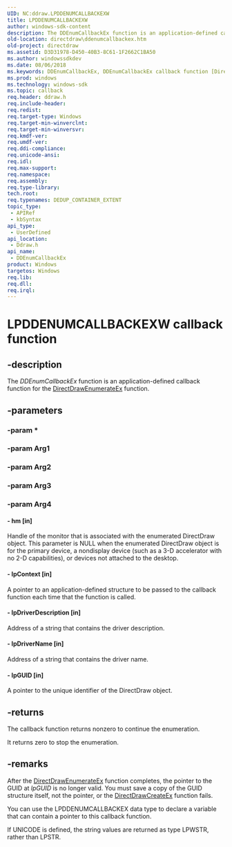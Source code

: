```yaml
---
UID: NC:ddraw.LPDDENUMCALLBACKEXW
title: LPDDENUMCALLBACKEXW
author: windows-sdk-content
description: The DDEnumCallbackEx function is an application-defined callback function for the DirectDrawEnumerateEx function.
old-location: directdraw\ddenumcallbackex.htm
old-project: directdraw
ms.assetid: D3D31978-D450-40B3-8C61-1F2662C1BA50
ms.author: windowssdkdev
ms.date: 08/06/2018
ms.keywords: DDEnumCallbackEx, DDEnumCallbackEx callback function [DirectDraw], LPDDENUMCALLBACKEX, LPDDENUMCALLBACKEX callback, LPDDENUMCALLBACKEXA, LPDDENUMCALLBACKEXW, ddraw/DDEnumCallbackEx, directdraw.ddenumcallbackex
ms.prod: windows
ms.technology: windows-sdk
ms.topic: callback
req.header: ddraw.h
req.include-header: 
req.redist: 
req.target-type: Windows
req.target-min-winverclnt: 
req.target-min-winversvr: 
req.kmdf-ver: 
req.umdf-ver: 
req.ddi-compliance: 
req.unicode-ansi: 
req.idl: 
req.max-support: 
req.namespace: 
req.assembly: 
req.type-library: 
tech.root: 
req.typenames: DEDUP_CONTAINER_EXTENT
topic_type:
 - APIRef
 - kbSyntax
api_type:
 - UserDefined
api_location:
 - Ddraw.h
api_name:
 - DDEnumCallbackEx
product: Windows
targetos: Windows
req.lib: 
req.dll: 
req.irql: 
---
```


# LPDDENUMCALLBACKEXW callback function


## -description


The <i>DDEnumCallbackEx</i> function is an application-defined callback function for the <a href="https://msdn.microsoft.com/38edfaaf-2c19-4836-b662-343312220032">DirectDrawEnumerateEx</a> function.




## -parameters




### -param *


### -param Arg1


### -param Arg2


### -param Arg3


### -param Arg4








#### - hm [in]

Handle of the monitor that is associated with the enumerated DirectDraw object. This parameter is NULL when the enumerated DirectDraw object is for the primary device, a nondisplay device (such as a 3-D accelerator with no 2-D capabilities), or devices not attached to the desktop.


#### - lpContext [in]

A pointer to an application-defined structure to be passed to the callback function each time that the function is called.


#### - lpDriverDescription [in]

Address of a string that contains the driver description.


#### - lpDriverName [in]

Address of a string that contains the driver name.


#### - lpGUID [in]

A pointer to the unique identifier of the DirectDraw object.


## -returns



The callback function returns nonzero to continue the enumeration.

It returns zero to stop the enumeration.






## -remarks



After the <a href="https://msdn.microsoft.com/38edfaaf-2c19-4836-b662-343312220032">DirectDrawEnumerateEx</a> function completes, the pointer to the GUID at <i>lpGUID</i> is no longer valid. You must save a copy of the GUID structure itself, not the pointer, or the <a href="https://msdn.microsoft.com/67fa1cd0-e47f-4dc4-b92c-b3401b4cbb57">DirectDrawCreateEx</a> function fails.

You can use the LPDDENUMCALLBACKEX data type to declare a variable that can contain a pointer to this callback function.

If UNICODE is defined, the string values are returned as type LPWSTR, rather than LPSTR.



